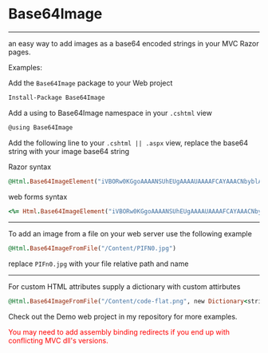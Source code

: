 # Base64Image
---
an easy way to add images as a base64 encoded strings in your MVC Razor pages.

Examples:


Add the `Base64Image` package to your Web project
```sh
Install-Package Base64Image
```
Add a using to Base64Image namespace in your `.cshtml` view
```csharp
@using Base64Image
```

Add the following line to your `.cshtml || .aspx` view, replace the base64 string with your image base64 string

Razor syntax
```ruby
@Html.Base64ImageElement("iVBORw0KGgoAAAANSUhEUgAAAAUAAAAFCAYAAACNbyblAAAAHElEQVQI12P4//8/w38GIAXDIBKE0DHxgljNBAAO9TXL0Y4OHwAAAABJRU5ErkJggg == ")
```

web forms syntax
```ruby
<%= Html.Base64ImageElement("iVBORw0KGgoAAAANSUhEUgAAAAUAAAAFCAYAAACNbyblAAAAHElEQVQI12P4//8/w38GIAXDIBKE0DHxgljNBAAO9TXL0Y4OHwAAAABJRU5ErkJggg == ") %>
```
---
To add an image from a file on your web server use the following example 
```ruby
@Html.Base64ImageFromFile("/Content/PIFN0.jpg")
```
replace `PIFn0.jpg` with your file relative path and name

---

For custom HTML attributes supply a dictionary with custom attirbutes
```ruby
@Html.Base64ImageFromFile("/Content/code-flat.png", new Dictionary<string, string> { { "class", "dottedBorder" }, { "id", "imageIdX" } })
```


Check out the Demo web project in my repository for more examples.


<span style="color:red; font-size:1em;">
You may need to add assembly binding redirects if you end up with conflicting MVC dll's versions.
</span>